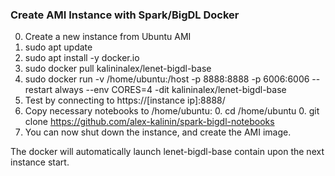 ### Create AMI Instance with Spark/BigDL Docker

0. Create a new instance from Ubuntu AMI
0. sudo apt update
0. sudo apt install -y docker.io
0. sudo docker pull kalininalex/lenet-bigdl-base
0. sudo docker run -v /home/ubuntu:/host -p 8888:8888 -p 6006:6006 --restart always --env CORES=4 -dit kalininalex/lenet-bigdl-base 
0. Test by connecting to https://[instance ip]:8888/
0. Copy necessary notebooks to /home/ubuntu:
	0. cd /home/ubuntu
	0. git clone https://github.com/alex-kalinin/spark-bigdl-notebooks
0. You can now shut down the instance, and create the AMI image. 

The docker will automatically launch lenet-bigdl-base contain upon the next instance start.
